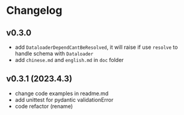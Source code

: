 # Changelog

## v0.3.0

- add `DataloaderDependCantBeResolved`, it will raise if use `resolve` to handle schema with `Dataloader`
- add `chinese.md` and `english.md` in `doc` folder

## v0.3.1 (2023.4.3)

- change code examples in readme.md
- add unittest for pydantic validationError
- code refactor (rename)
